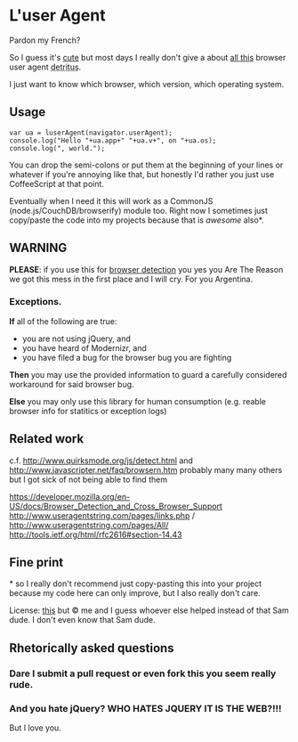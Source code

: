 # L'user Agent

Pardon my French?

So I guess it's [cute](http://webaim.org/blog/user-agent-string-history/) but most days I really don't give a about [all this](http://www.nczonline.net/blog/2010/01/12/history-of-the-user-agent-string/) browser user agent <abbr title="shit">detritus</abbr>.

I just want to know which browser, which version, which operating system.

## Usage

    var ua = luserAgent(navigator.userAgent);
    console.log("Hello "+ua.app+" "+ua.v+", on "+ua.os);
    console.log(", world.");

You can drop the semi-colons or put them at the beginning of your lines or whatever if you're annoying like that, but honestly I'd rather you just use CoffeeScript at that point.

Eventually when I need it this will work as a CommonJS (node.js/CouchDB/browserify) module too. Right now I sometimes just copy/paste the code into my projects because that is *awesome* also\*.

## WARNING

**PLEASE**: if you use this for [browser detection](http://css-tricks.com/browser-detection-is-bad/) you yes you Are The Reason we got this mess in the first place and I will cry. For you Argentina.

### Exceptions.

**If** all of the following are true:

- you are not using jQuery, and
- you have heard of Modernizr, and
- you have filed a bug for the browser bug you are fighting

**Then** you may use the provided information to guard a carefully considered workaround for said browser bug.

**Else** you may only use this library for human consumption (e.g. reable browser info for statitics or exception logs)

## Related work

c.f. <http://www.quirksmode.org/js/detect.html> and <http://www.javascripter.net/faq/browsern.htm> probably many many others but I got sick of not being able to find them

<https://developer.mozilla.org/en-US/docs/Browser_Detection_and_Cross_Browser_Support>
<http://www.useragentstring.com/pages/links.php> / <http://www.useragentstring.com/pages/All/>
<http://tools.ietf.org/html/rfc2616#section-14.43>

## Fine print

\* so I really don't recommend just copy-pasting this into your project because my code here can only improve, but I also really don't care.

License: [this](http://www.wtfpl.net/txt/copying/) but © me and I guess whoever else helped instead of that Sam dude. I don't even know that Sam dude.


## Rhetorically asked questions
### Dare I submit a pull request or even fork this you seem really rude.
### And you hate jQuery? WHO HATES JQUERY IT IS THE WEB?!!!

But I love you.
